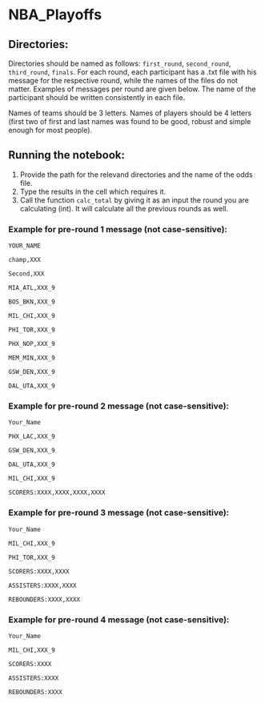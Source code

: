 # NBA_Playoffs
## Directories:
Directories should be named as follows:
`first_round`, `second_round`, `third_round`, `finals`. 
For each round, each participant has a .txt file with his message for the respective round, while the names of the files do not matter.
Examples of messages per round are given below.
The name of the participant should be written consistently in each file.

Names of teams should be 3 letters. Names of players should be 4 letters (first two of first and last names was found to be good, robust and simple enough for most people).

## Running the notebook:
1. Provide the path for the relevand directories and the name of the odds file.
2. Type the results in the cell which requires it.
3. Call the function `calc_total` by giving it as an input the round you are calculating (int). It will calculate all the previous rounds as well.

### Example for pre-round 1 message (not case-sensitive):

`YOUR_NAME`

`champ,XXX`

`Second,XXX`

`MIA_ATL,XXX_9`

`BOS_BKN,XXX_9`

`MIL_CHI,XXX_9`

`PHI_TOR,XXX_9`

`PHX_NOP,XXX_9`

`MEM_MIN,XXX_9`

`GSW_DEN,XXX_9`

`DAL_UTA,XXX_9`

### Example for pre-round 2 message (not case-sensitive):

`Your_Name`

`PHX_LAC,XXX_9`

`GSW_DEN,XXX_9`

`DAL_UTA,XXX_9`

`MIL_CHI,XXX_9`

`SCORERS:XXXX,XXXX,XXXX,XXXX`

### Example for pre-round 3 message (not case-sensitive):

`Your_Name`

`MIL_CHI,XXX_9`

`PHI_TOR,XXX_9`

`SCORERS:XXXX,XXXX`

`ASSISTERS:XXXX,XXXX`

`REBOUNDERS:XXXX,XXXX`

### Example for pre-round 4 message (not case-sensitive):

`Your_Name`

`MIL_CHI,XXX_9`

`SCORERS:XXXX`

`ASSISTERS:XXXX`

`REBOUNDERS:XXXX`


